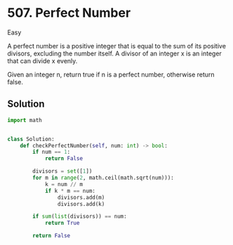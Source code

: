 # 507. Perfect Number

Easy

A perfect number is a positive integer that is equal to the sum of its positive
divisors, excluding the number itself. A divisor of an integer x is an integer
that can divide x evenly.

Given an integer n, return true if n is a perfect number, otherwise return
false.

## Solution

```python
import math


class Solution:
    def checkPerfectNumber(self, num: int) -> bool:
        if num == 1:
            return False

        divisors = set([1])
        for m in range(2, math.ceil(math.sqrt(num))):
            k = num // m
            if k * m == num:
                divisors.add(m)
                divisors.add(k)

        if sum(list(divisors)) == num:
            return True

        return False
```

